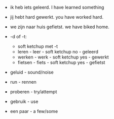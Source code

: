 - ik heb iets geleerd. I have learned something
- jij hebt hard gewerkt. you have worked hard.
- we zijn naar huis gefietst. we have biked home.
- -d of -t:
  - soft ketchup met -t
  - leren - leer - soft ketchup no - geleerd
  - werken - werk - soft ketchup yes - gewerkt
  - fietsen - fiets - soft ketchup yes - gefietst


- geluid - sound/noise
- run - rennen
- proberen - try/attempt
- gebruik - use
- een paar - a few/some

